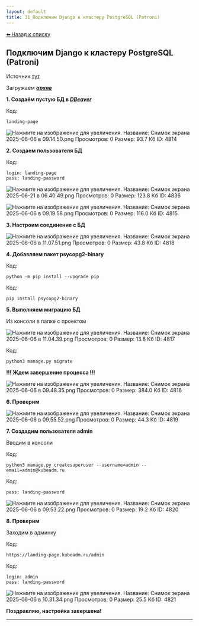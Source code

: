 ```yaml
---
layout: default
title: 31_Подключим Django к кластеру PostgreSQL (Patroni)
---
```

<a class="back-link" href="index.html">⬅ Назад к списку</a>


##  Подключим Django к кластеру PostgreSQL (Patroni) 


Источник [тут](https://www.youtube.com/watch?v=tLGDDPrElWU)  
  
Загружаем _[**архив**](https://galkin-vladimir.ru:5446/d/s/13eo0SRxBXSq9dpNlIaaWIlGCoPMBLd3/ECu2ovfh4uMSAcqJNx3YGONCZVin4JJc-sb9gfWi5VQw)_  
  
**1\. Создаём пустую БД в _[DBeaver](https://dbeaver.io)_**  
  


Код:
    
    
    landing-page

![Нажмите на изображение для увеличения.  Название:	Снимок экрана 2025-06-06 в 09.14.50.png Просмотров:	0 Размер:	93.7 Кб ID:	4814](images\\img_4814_1749196562.png)  
  
**2\. Создаем пользователя БД**  
  


Код:
    
    
    login: landing-page
    pass: landing-password

![Нажмите на изображение для увеличения.  Название:	Снимок экрана 2025-06-21 в 06.40.49.png Просмотров:	0 Размер:	123.8 Кб ID:	4836](images\\img_4836_1750477317.png)  
  
![Нажмите на изображение для увеличения.  Название:	Снимок экрана 2025-06-06 в 09.19.58.png Просмотров:	0 Размер:	116.0 Кб ID:	4815](images\\img_4815_1749196741.png)  
  
**3\. Настроим соединение с БД**  
  
![Нажмите на изображение для увеличения.  Название:	Снимок экрана 2025-06-06 в 11.07.51.png Просмотров:	0 Размер:	43.8 Кб ID:	4818](images\\img_4818_1749197363.png)  
  
**4\. Добавляем пакет psycopg2-binary**  
  


Код:
    
    
    python -m pip install --upgrade pip

Код:
    
    
    pip install psycopg2-binary

  
**5\. Выполняем миграцию БД**  
  
Из консоли в папке с проектом  
  
![Нажмите на изображение для увеличения.  Название:	Снимок экрана 2025-06-06 в 11.04.39.png Просмотров:	0 Размер:	13.8 Кб ID:	4817](images\\img_4817_1749197179.png)  
  


Код:
    
    
    python3 manage.py migrate

**!!! Ждем завершение процесса !!!**  
  
![Нажмите на изображение для увеличения.  Название:	Снимок экрана 2025-06-06 в 09.48.35.png Просмотров:	0 Размер:	384.0 Кб ID:	4816](images\\img_4816_1749197062.png)  
  
**6\. Проверим**  
  
![Нажмите на изображение для увеличения.  Название:	Снимок экрана 2025-06-06 в 09.55.52.png Просмотров:	0 Размер:	44.3 Кб ID:	4819](images\\img_4819_1749197653.png)  
  
**7\. Создадим пользователя admin**  
  
Вводим в консоли  
  


Код:
    
    
    python3 manage.py createsuperuser --username=admin --email=admin@kubeadm.ru

Код:
    
    
    pass: landing-password

![Нажмите на изображение для увеличения.  Название:	Снимок экрана 2025-06-06 в 09.53.22.png Просмотров:	0 Размер:	19.2 Кб ID:	4820](images\\img_4820_1749197868.png)  
  
**8\. Проверим**  
  
Заходим в админку  
  


Код:
    
    
    https://landing-page.kubeadm.ru/admin

Код:
    
    
    login: admin
    pass: landing-password

![Нажмите на изображение для увеличения.  Название:	Снимок экрана 2025-06-06 в 10.31.34.png Просмотров:	0 Размер:	25.5 Кб ID:	4821](images\\img_4821_1749198061.png)  
  
  
**Поздравляю, настройка завершена!**


---

